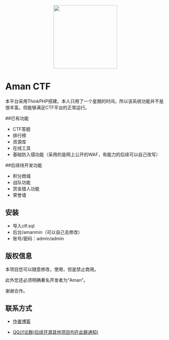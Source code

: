 <div  align=center><img src="http://ctf.194nb.com/static/home/img/alogo.png" width="200" /></div>

Aman CTF
===============

本平台采用ThinkPHP搭建。本人只用了一个星期的时间，所以该系统功能并不是很丰富。但能够满足CTF平台的正常运行。

##已有功能
 + CTF答题
 + 排行榜
 + 资源库
 + 在线工具
 + 基础防入侵功能（采用的是网上公开的WAF，有能力的后续可以自己改写）
 
##后续待开发功能
 + 积分商城
 + 战队功能
 + 赏金猎人功能
 + 荣誉墙


## 安装

 + 导入ctf.sql
 + 后台/amanmin（可以自己去修改）
 + 账号/密码：admin/admin


## 版权信息

本项目您可以随意修改，使用，但是禁止商用。

此外您还必须明确著名开发者为“Aman”。

谢谢合作。

## 联系方式

+ [作者博客](http://194nb.com)

+ [QQ讨论群(后续开源其他项目均在此群通知)](https://jq.qq.com/?_wv=1027&k=53g3pqh)

